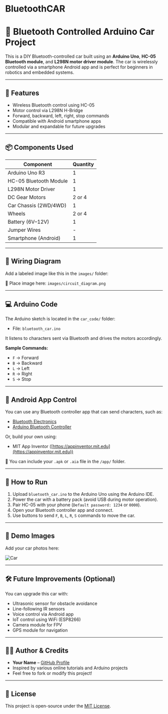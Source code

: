 # BluetoothCAR
# 🚗 Bluetooth Controlled Arduino Car Project

This is a DIY Bluetooth-controlled car built using an **Arduino Uno**, **HC-05 Bluetooth module**, and **L298N motor driver module**. The car is wirelessly controlled via a smartphone Android app and is perfect for beginners in robotics and embedded systems.

---

## 🔧 Features

- Wireless Bluetooth control using HC-05
- Motor control via L298N H-Bridge
- Forward, backward, left, right, stop commands
- Compatible with Android smartphone apps
- Modular and expandable for future upgrades

---

## 📦 Components Used

| Component               | Quantity |
|------------------------|----------|
| Arduino Uno R3         | 1        |
| HC-05 Bluetooth Module | 1        |
| L298N Motor Driver     | 1        |
| DC Gear Motors         | 2 or 4   |
| Car Chassis (2WD/4WD)  | 1        |
| Wheels                 | 2 or 4   |
| Battery (6V–12V)       | 1        |
| Jumper Wires           | -        |
| Smartphone (Android)   | 1        |

---

## 🔌 Wiring Diagram

Add a labeled image like this in the `images/` folder:




📎 Place image here: `images/circuit_diagram.png`

---

## 💻 Arduino Code

The Arduino sketch is located in the `car_code/` folder:
- File: `bluetooth_car.ino`

It listens to characters sent via Bluetooth and drives the motors accordingly.

**Sample Commands:**
- `F` → Forward
- `B` → Backward
- `L` → Left
- `R` → Right
- `S` → Stop

---

## 📱 Android App Control

You can use any Bluetooth controller app that can send characters, such as:
- [Bluetooth Electronics](https://play.google.com/store/apps/details?id=com.keuwl.arduinobluetoothcontroller)
- [Arduino Bluetooth Controller](https://play.google.com/store/apps/details?id=braulio.calle.bluetoothRCController)

Or, build your own using:
- MIT App Inventor ([https://appinventor.mit.edu](https://appinventor.mit.edu))

📎 You can include your `.apk` or `.aia` file in the `/app/` folder.

---

## 🚀 How to Run

1. Upload `bluetooth_car.ino` to the Arduino Uno using the Arduino IDE.
2. Power the car with a battery pack (avoid USB during motor operation).
3. Pair HC-05 with your phone (`Default password: 1234` or `0000`).
4. Open your Bluetooth controller app and connect.
5. Use buttons to send `F`, `B`, `L`, `R`, `S` commands to move the car.

---

## 📸 Demo Images

Add your car photos here:



![Car](images/car_front.jpg)

---

## 🛠️ Future Improvements (Optional)

You can upgrade this car with:
- Ultrasonic sensor for obstacle avoidance
- Line-following IR sensors
- Voice control via Android app
- IoT control using WiFi (ESP8266)
- Camera module for FPV
- GPS module for navigation

---

## 👨‍💻 Author & Credits

- **Your Name** – [GitHub Profile](https://github.com/yourusername)
- Inspired by various online tutorials and Arduino projects
- Feel free to fork or modify this project!

---

## 📄 License

This project is open-source under the [MIT License](LICENSE).
